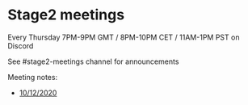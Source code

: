 # Stage2 meetings

Every Thursday 7PM-9PM GMT / 8PM-10PM CET / 11AM-1PM PST on Discord

See #stage2-meetings channel for announcements

Meeting notes:
- [10/12/2020](https://github.com/ziglang/zig/wiki/stage2:-meeting-notes--10.12.2020)